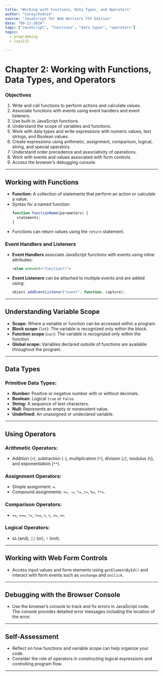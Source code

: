 ```yaml
---
title: "Working with Functions, Data Types, and Operators"
author: "Carey/Vodnik"
source: "JavaScript for Web Warriors 7th Edition"
date: "09-11-2024"
tags: ["JavaScript", "functions", "data types", "operators"]
topic:
  - programming
  - isys115

---
```


# Chapter 2: Working with Functions, Data Types, and Operators

### Objectives
1. Write and call functions to perform actions and calculate values.
2. Associate functions with events using event handlers and event listeners.
3. Use built-in JavaScript functions.
4. Understand the scope of variables and functions.
5. Work with data types and write expressions with numeric values, text strings, and Boolean values.
6. Create expressions using arithmetic, assignment, comparison, logical, string, and special operators.
7. Understand order precedence and associativity of operations.
8. Work with events and values associated with form controls.
9. Access the browser’s debugging console.

---

## Working with Functions

- **Function:** A collection of statements that perform an action or calculate a value.
- Syntax for a named function:
    ```javascript
    function functionName(parameters) {
      statements;
    }
    ```
- Functions can return values using the `return` statement.

### Event Handlers and Listeners
- **Event Handlers** associate JavaScript functions with events using inline attributes:
    ```html
    <elem onevent="function()">
    ```
- **Event Listeners** can be attached to multiple events and are added using:
    ```javascript
    object.addEventListener("event", function, capture);
    ```

---

## Understanding Variable Scope

- **Scope:** Where a variable or function can be accessed within a program.
- **Block scope** (`let`): The variable is recognized only within the block.
- **Function scope** (`var`): The variable is recognized only within the function.
- **Global scope:** Variables declared outside of functions are available throughout the program.

---

## Data Types

### Primitive Data Types:
- **Number:** Positive or negative number with or without decimals.
- **Boolean:** Logical `true` or `false`.
- **String:** A sequence of text characters.
- **Null:** Represents an empty or nonexistent value.
- **Undefined:** An unassigned or undeclared variable.

---

## Using Operators

### Arithmetic Operators:
- Addition (`+`), subtraction (`-`), multiplication (`*`), division (`/`), modulus (`%`), and exponentiation (`**`).

### Assignment Operators:
- Simple assignment: `=`.
- Compound assignments: `+=`, `-=`, `*=`, `/=`, `%=`, `**=`.

### Comparison Operators:
- `==`, `===`, `!=`, `!==`, `>`, `<`, `>=`, `<=`.

### Logical Operators:
- `&&` (and), `||` (or), `!` (not).

---

## Working with Web Form Controls
- Access input values and form elements using `getElementById()` and interact with form events such as `onchange` and `onclick`.

---

## Debugging with the Browser Console
- Use the browser’s console to track and fix errors in JavaScript code. The console provides detailed error messages including the location of the error.

---

## Self-Assessment

- Reflect on how functions and variable scope can help organize your code.
- Consider the role of operators in constructing logical expressions and controlling program flow.

---

